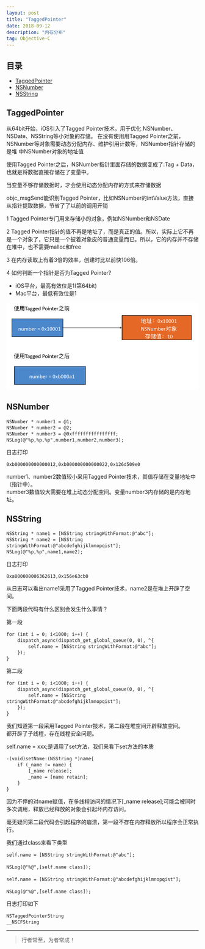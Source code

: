```yaml
---
layout: post
title: "TaggedPointer"
date: 2018-09-12
description: "内存分布"
tag: Objective-C
---
```







## 目录
- [TaggedPointer](#content1)   
- [NSNumber](#content2)   
- [NSString](#content3)   





<!-- ************************************************ -->
## <a id="content1"></a>TaggedPointer

从64bit开始，iOS引⼊了Tagged Pointer技术，用于优化 NSNumber、NSDate、NSString等小对象的存储。
在没有使⽤用Tagged Pointer之前， NSNumber等对象需要动态分配内存、维护引⽤计数等，NSNumber指针存储的是堆
中NSNumber对象的地址值

使用Tagged Pointer之后，NSNumber指针里⾯存储的数据变成了:Tag + Data，也就是将数据直接存储在了变量中。

当变量不够存储数据时，才会使用动态分配内存的方式来存储数据

objc_msgSend能识别Tagged Pointer，⽐如NSNumber的intValue方法，直接从指针提取数据，节省了了以前的调用开销

1 Tagged Pointer专⻔用来存储小的对象，例如NSNumber和NSDate

2 Tagged Pointer指针的值不再是地址了，而是真正的值。所以，实际上它不再 是一个对象了，它只是一个披着对象皮的普通变量而已。所以，它的内存并不存储 在堆中，也不需要malloc和free

3 在内存读取上有着3倍的效率，创建时比以前快106倍。

4 如何判断⼀个指针是否为Tagged Pointer?    
- iOS平台，最高有效位是1(第64bit)    
- Mac平台，最低有效位是1    

<img src="/images/underlying/other3.png" alt="img">


<!-- ************************************************ -->
## <a id="content2"></a>NSNumber


```objc
NSNumber * number1 = @1;
NSNumber * number2 = @2;
NSNumber * number3 = @0xffffffffffffffff;
NSLog(@"%p,%p,%p",number1,number2,number3);
```

日志打印
```objc
0xb000000000000012,0xb000000000000022,0x126d509e0
```

number1、number2数值较小采用Tagged Pointer技术，其值存储在变量地址中（指针中）。      
number3数值较大需要在堆上动态分配空间。变量number3内存储的是内存地址。      



<!-- ************************************************ -->
## <a id="content3"></a>NSString

```objc
NSString * name1 = [NSString stringWithFormat:@"abc"];
NSString * name2 = [NSString stringWithFormat:@"abcdefghijklmnopqist"];
NSLog(@"%p,%p",name1,name2);
```

日志打印
```objc
0xa000000006362613,0x156e63cb0
```
从日志可以看出name1采用了Tagged Pointer技术，name2是在堆上开辟了空间。


下面两段代码有什么区别会发生什么事情？

第一段
```objc
for (int i = 0; i<1000; i++) {
    dispatch_async(dispatch_get_global_queue(0, 0), ^{
        self.name = [NSString stringWithFormat:@"abc"];
    });
}
```

第二段
```objc
for (int i = 0; i<1000; i++) {
    dispatch_async(dispatch_get_global_queue(0, 0), ^{
        self.name = [NSString stringWithFormat:@"abcdefghijklmnopqist"];
    });
}
```

我们知道第一段采用Tagged Pointer技术，第二段在堆空间开辟释放空间。     
都开辟了子线程，存在线程安全问题。     

self.name = xxx;是调用了set方法，我们来看下set方法的本质

```objc
-(void)setName:(NSString *)name{
    if (_name != name) {
        [_name release];
        _name = [name retain];
    }
}
```

因为不停的对name赋值，在多线程访问的情况下[_name release];可能会被同时多次调用，释放已经释放的对象会引起坏内存访问。

毫无疑问第二段代码会引起程序的崩溃，第一段不存在内存释放所以程序会正常执行。

我们通过class来看下类型
```objc
self.name = [NSString stringWithFormat:@"abc"];

NSLog(@"%@",[self.name class]);

self.name = [NSString stringWithFormat:@"abcdefghijklmnopqist"];

NSLog(@"%@",[self.name class]);
```

日志打印如下
```objc
NSTaggedPointerString
__NSCFString
```



----------
>  行者常至，为者常成！


